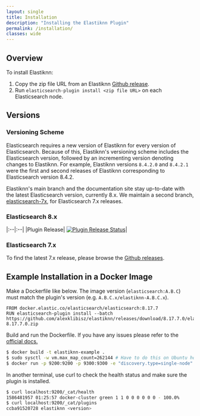 ```yaml
---
layout: single
title: Installation
description: "Installing the Elastiknn Plugin"
permalink: /installation/
classes: wide
---
```


## Overview

To install Elastiknn:

1. Copy the zip file URL from an Elastiknn [Github release](https://github.com/alexklibisz/elastiknn/releases).
2. Run `elasticsearch-plugin install <zip file URL>` on each Elasticsearch node. 

## Versions

### Versioning Scheme

Elasticsearch requires a new version of Elastiknn for every version of Elasticsearch.
Because of this, Elastiknn's versioning scheme includes the Elasticsearch version, followed by an incrementing version denoting changes to Elastiknn.
For example, Elastiknn versions `8.4.2.0` and `8.4.2.1` were the first and second releases of Elastiknn corresponding to Elasticsearch version 8.4.2.  

Elastiknn's main branch and the documentation site stay up-to-date with the latest Elasticsearch version, currently 8.x.
We maintain a second branch, [elasticsearch-7x](https://github.com/alexklibisz/elastiknn/tree/elasticsearch-7x), for Elasticsearch 7.x releases.

### Elasticsearch 8.x

|:--|:--|
|Plugin Release| [![Plugin Release Status][Badge-Plugin-Release]][Link-Plugin-Release]|

[Link-Plugin-Release]: https://github.com/alexklibisz/elastiknn/releases/latest
[Badge-Plugin-Release]: https://img.shields.io/github/v/release/alexklibisz/elastiknn?style=for-the-badge "Plugin Release"

### Elasticsearch 7.x

To find the latest 7.x release, please browse the [Github releases](https://github.com/alexklibisz/elastiknn/releases).

## Example Installation in a Docker Image

Make a Dockerfile like below. 
The image version (`elasticsearch:A.B.C`) must match the plugin's version (e.g. `A.B.C.x/elastiknn-A.B.C.x`).

```docker
FROM docker.elastic.co/elasticsearch/elasticsearch:8.17.7
RUN elasticsearch-plugin install --batch https://github.com/alexklibisz/elastiknn/releases/download/8.17.7.0/elastiknn-8.17.7.0.zip
```

Build and run the Dockerfile. If you have any issues please refer to the [official docs.](https://www.elastic.co/guide/en/elasticsearch/reference/current/docker.html)

```sh
$ docker build -t elastiknn-example .
$ sudo sysctl -w vm.max_map_count=262144 # Have to do this on Ubuntu host; not sure about others.
$ docker run -p 9200:9200 -p 9300:9300 -e "discovery.type=single-node" -e "xpack.security.enabled=false" elastiknn-example
```

In another terminal, use curl to check the health status and make sure the plugin is installed.

```sh
$ curl localhost:9200/_cat/health
1586481957 01:25:57 docker-cluster green 1 1 0 0 0 0 0 0 - 100.0%
$ curl localhost:9200/_cat/plugins
ccba91520728 elastiknn <version>
```


